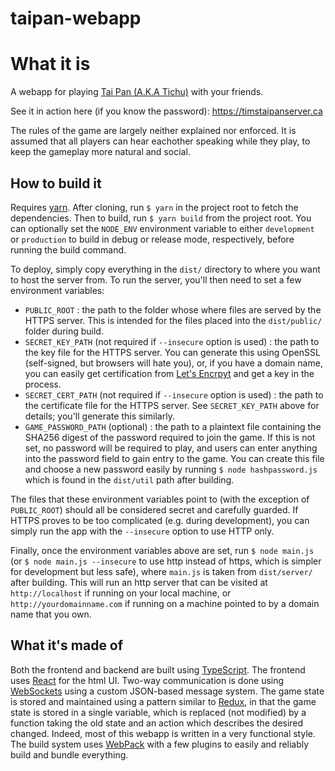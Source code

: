 # taipan-webapp

# What it is

A webapp for playing [Tai Pan (A.K.A Tichu)](https://en.wikipedia.org/wiki/Tichu) with your friends.

See it in action here (if you know the password): https://timstaipanserver.ca

The rules of the game are largely neither explained nor enforced. It is assumed that all players can
hear eachother speaking while they play, to keep the gameplay more natural and social.

## How to build it

Requires [yarn](https://yarnpkg.com/). After cloning, run `$ yarn` in the project root to fetch the
dependencies. Then to build, run `$ yarn build` from the project root. You can optionally set the
`NODE_ENV` environment variable to either `development` or `production` to build in debug or release
mode, respectively, before running the build command.

To deploy, simply copy everything in the `dist/` directory to where you want to host the server
from. To run the server, you'll then need to set a few environment variables:

- `PUBLIC_ROOT` : the path to the folder whose where files are served by the HTTPS server.
  This is intended for the files placed into the `dist/public/` folder during build.
- `SECRET_KEY_PATH` (not required if `--insecure` option is used) : the path to the key file for the HTTPS server. You can generate this
  using OpenSSL (self-signed, but browsers will hate you), or, if you have a domain name,
  you can easily get certification from [Let's Encrpyt](https://letsencrypt.org/) and
  get a key in the process.
- `SECRET_CERT_PATH` (not required if `--insecure` option is used) : the path to the certificate file for the HTTPS server. See
  `SECRET_KEY_PATH` above for details; you'll generate this similarly.
- `GAME_PASSWORD_PATH` (optional) : the path to a plaintext file containing the SHA256 digest
  of the password required to join the game. If this is not set, no password will be required
  to play, and users can enter anything into the password field to gain entry to the game.
  You can create this file and choose a new password easily by running `$ node hashpassword.js`
  which is found in the `dist/util` path after building.
  
The files that these environment variables point to (with the exception of `PUBLIC_ROOT`) should all
be considered secret and carefully guarded. If HTTPS proves to be too complicated (e.g. during development), you can
simply run the app with the `--insecure` option to use HTTP only.

Finally, once the environment variables above are set, run `$ node main.js` (or `$ node main.js --insecure` to use http instead of https, which is simpler for development but less safe), where `main.js` is taken
from `dist/server/` after building. This will run an http server that can be visited at `http://localhost` if running on your local machine, or `http://yourdomainname.com` if running on a machine pointed to by a domain name that you own.

## What it's made of

Both the frontend and backend are built using [TypeScript](https://www.typescriptlang.org/). The
frontend uses [React](https://reactjs.org/) for the html UI. Two-way communication is done using
[WebSockets](https://developer.mozilla.org/en-US/docs/Web/API/WebSockets_API) using a custom
JSON-based message system. The game state is stored and maintained using a pattern similar to
[Redux](https://redux.js.org/), in that the game state is stored in a single variable, which
is replaced (not modified) by a function taking the old state and an action which describes
the desired changed. Indeed, most of this webapp is written in a very functional style. The build
system uses [WebPack](https://webpack.js.org/) with a few plugins to easily and reliably build
and bundle everything.
